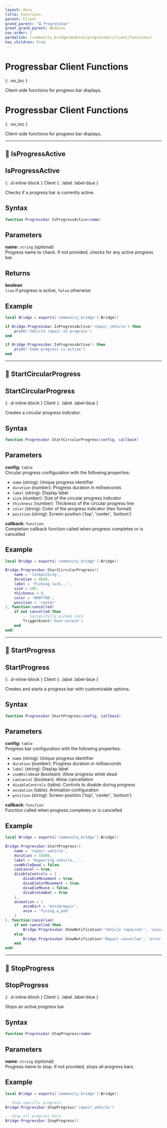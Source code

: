 ```yaml
---
layout: docs
title: Functions
parent: Client
grand_parent: "⏳ Progressbar"
great_grand_parent: Modules
nav_order: 1
permalink: /community_bridge/modules/progressbar/client/functions/
has_children: true
---
```


# Progressbar Client Functions
{: .no_toc }

Client-side functions for progress bar displays.

# Progressbar Client Functions
{: .no_toc }

Client-side functions for progress bar displays.

---

## 🔹 IsProgressActive

## IsProgressActive
{: .d-inline-block }
Client
{: .label .label-blue }

Checks if a progress bar is currently active.

## Syntax

```lua
function Progressbar.IsProgressActive(name)
```

## Parameters

**name:** `string` (optional)  
Progress name to check. If not provided, checks for any active progress bar.

## Returns

**boolean**  
`true` if progress is active, `false` otherwise

## Example

```lua
local Bridge = exports['community_bridge']:Bridge()

if Bridge.Progressbar.IsProgressActive('repair_vehicle') then
    print('Vehicle repair in progress')
end

if Bridge.Progressbar.IsProgressActive() then
    print('Some progress is active')
end
```

---

## 🔹 StartCircularProgress

## StartCircularProgress
{: .d-inline-block }
Client
{: .label .label-blue }

Creates a circular progress indicator.

## Syntax

```lua
function Progressbar.StartCircularProgress(config, callback)
```

## Parameters

**config:** `table`  
Circular progress configuration with the following properties:
- `name` (string): Unique progress identifier
- `duration` (number): Progress duration in milliseconds
- `label` (string): Display label
- `size` (number): Size of the circular progress indicator
- `thickness` (number): Thickness of the circular progress line
- `color` (string): Color of the progress indicator (hex format)
- `position` (string): Screen position ('top', 'center', 'bottom')

**callback:** `function`  
Completion callback function called when progress completes or is cancelled

## Example

```lua
local Bridge = exports['community_bridge']:Bridge()

Bridge.Progressbar.StartCircularProgress({
    name = 'lockpicking',
    duration = 8000,
    label = 'Picking lock...',
    size = 100,
    thickness = 8,
    color = '#00ff00',
    position = 'center'
}, function(cancelled)
    if not cancelled then
        -- Successfully picked lock
        TriggerEvent('door:unlock')
    end
end)
```

---

## 🔹 StartProgress

## StartProgress
{: .d-inline-block }
Client
{: .label .label-blue }

Creates and starts a progress bar with customizable options.

## Syntax

```lua
function Progressbar.StartProgress(config, callback)
```

## Parameters

**config:** `table`  
Progress bar configuration with the following properties:
- `name` (string): Unique progress identifier
- `duration` (number): Progress duration in milliseconds
- `label` (string): Display label
- `useWhileDead` (boolean): Allow progress while dead
- `canCancel` (boolean): Allow cancellation
- `disableControls` (table): Controls to disable during progress
- `animation` (table): Animation configuration
- `position` (string): Screen position ('top', 'center', 'bottom')

**callback:** `function`  
Function called when progress completes or is cancelled

## Example

```lua
local Bridge = exports['community_bridge']:Bridge()

Bridge.Progressbar.StartProgress({
    name = 'repair_vehicle',
    duration = 10000,
    label = 'Repairing vehicle...',
    useWhileDead = false,
    canCancel = true,
    disableControls = {
        disableMovement = true,
        disableCarMovement = true,
        disableMouse = false,
        disableCombat = true
    },
    animation = {
        animDict = 'mini@repair',
        anim = 'fixing_a_ped'
    }
}, function(cancelled)
    if not cancelled then
        Bridge.Progressbar.ShowNotification('Vehicle repaired!', 'success')
    else
        Bridge.Progressbar.ShowNotification('Repair cancelled', 'error')
    end
end)
```

---

## 🔹 StopProgress

## StopProgress
{: .d-inline-block }
Client
{: .label .label-blue }

Stops an active progress bar.

## Syntax

```lua
function Progressbar.StopProgress(name)
```

## Parameters

**name:** `string` (optional)  
Progress name to stop. If not provided, stops all progress bars.

## Example

```lua
local Bridge = exports['community_bridge']:Bridge()

-- Stop specific progress
Bridge.Progressbar.StopProgress('repair_vehicle')

-- Stop all progress bars
Bridge.Progressbar.StopProgress()
```